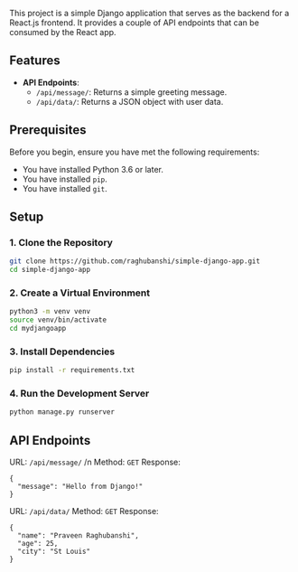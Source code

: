 This project is a simple Django application that serves as the backend for a React.js frontend. It provides a couple of API endpoints that can be consumed by the React app.

## Features

- **API Endpoints**:
  - `/api/message/`: Returns a simple greeting message.
  - `/api/data/`: Returns a JSON object with user data.
 
## Prerequisites

Before you begin, ensure you have met the following requirements:

- You have installed Python 3.6 or later.
- You have installed `pip`.
- You have installed `git`.

## Setup

### 1. Clone the Repository

```sh
git clone https://github.com/raghubanshi/simple-django-app.git
cd simple-django-app
```
### 2. Create a Virtual Environment

```sh
python3 -m venv venv
source venv/bin/activate
cd mydjangoapp
```

### 3. Install Dependencies

```sh
pip install -r requirements.txt
```

### 4. Run the Development Server

```sh
python manage.py runserver
```

## API Endpoints
URL: `/api/message/` /n
Method: `GET`
Response:
```
{
  "message": "Hello from Django!"
}
```
URL: `/api/data/`
Method: `GET`
Response:
```
{
  "name": "Praveen Raghubanshi",
  "age": 25,
  "city": "St Louis"
}
```
